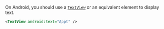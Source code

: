 On Android, you should use a [`TextView`](https://developer.android.com/reference/android/widget/TextView) or an equivalent element to display text.

```xml
<TextView android:text="Appt" />
```
